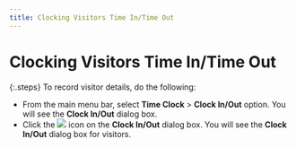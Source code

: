 ```yaml
---
title: Clocking Visitors Time In/Time Out
---
```


# Clocking Visitors Time In/Time Out


{:.steps}
To record visitor details, do the following:

- From the main  menu bar, select **Time Clock** >  **Clock In/Out** option. You will  see the **Clock In/Out** dialog box.
- Click the ![]({{site.tc_baseurl}}/img/time_clock_employee_visitor_button.gif) icon on the **Clock In/Out**  dialog box. You will see the **Clock 
 In/Out** dialog box for visitors.

